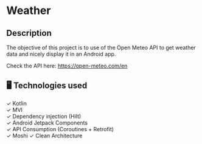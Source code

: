 # Weather

## Description
The objective of this project is to use of the Open Meteo API to get weather data and nicely display it in an Android app.

Check the API here:
https://open-meteo.com/en

## 🖥️ Technologies used

✓ Kotlin </br>
✓ MVI </br>
✓ Dependency injection (Hilt) </br>
✓ Android Jetpack Components </br>
✓ API Consumption (Coroutines + Retrofit) </br>
✓ Moshi
✓ Clean Architecture </br>️


